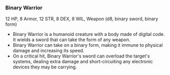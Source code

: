 ### Binary Warrior

12 HP, 8 Armor, 12 STR, 8 DEX, 8 WIL, Weapon (d8, binary sword, binary form)

- Binary Warrior is a humanoid creature with a body made of digital code. It wields a sword that can take the form of any weapon.
- Binary Warrior can take on a binary form, making it immune to physical damage and increasing its speed.
- On a critical hit, Binary Warrior's sword can overload the target's systems, dealing extra damage and short-circuiting any electronic devices they may be carrying.

